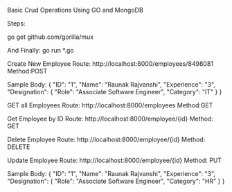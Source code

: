 Basic Crud Operations Using GO and MongoDB

Steps:

go get github.com/gorilla/mux

And Finally:
go run \*.go


Create New Employee
Route: http://localhost:8000/employees/8498081
Method:POST

Sample Body:
{
    "ID": "1",
    "Name": "Raunak Rajvanshi",
    "Experience": "3",
    "Designation": {
        "Role": "Associate Software Engineer",
        "Category": "IT"
    }
}


GET all Employees
Route: http://localhost:8000/employees
Method:GET


Get Employee by ID
Route: http://localhost:8000/employee/{id}
Method: GET


Delete Employee
Route: http://localhost:8000/employee/{id}
Method: DELETE


Update Employee
Route: http://localhost:8000/employee/{id}
Method: PUT

Sample Body:
{
    "ID": "1",
    "Name": "Raunak Rajvanshi",
    "Experience": "3",
    "Designation": {
        "Role": "Associate Software Engineer",
        "Category": "HR"
    }
}
